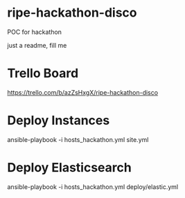 # ripe-hackathon-disco
POC for hackathon

just a readme, fill me

Trello Board
==========================
https://trello.com/b/azZsHxgX/ripe-hackathon-disco


Deploy Instances
==========================
ansible-playbook -i hosts_hackathon.yml site.yml


Deploy Elasticsearch
==========================
ansible-playbook -i hosts_hackathon.yml  deploy/elastic.yml
